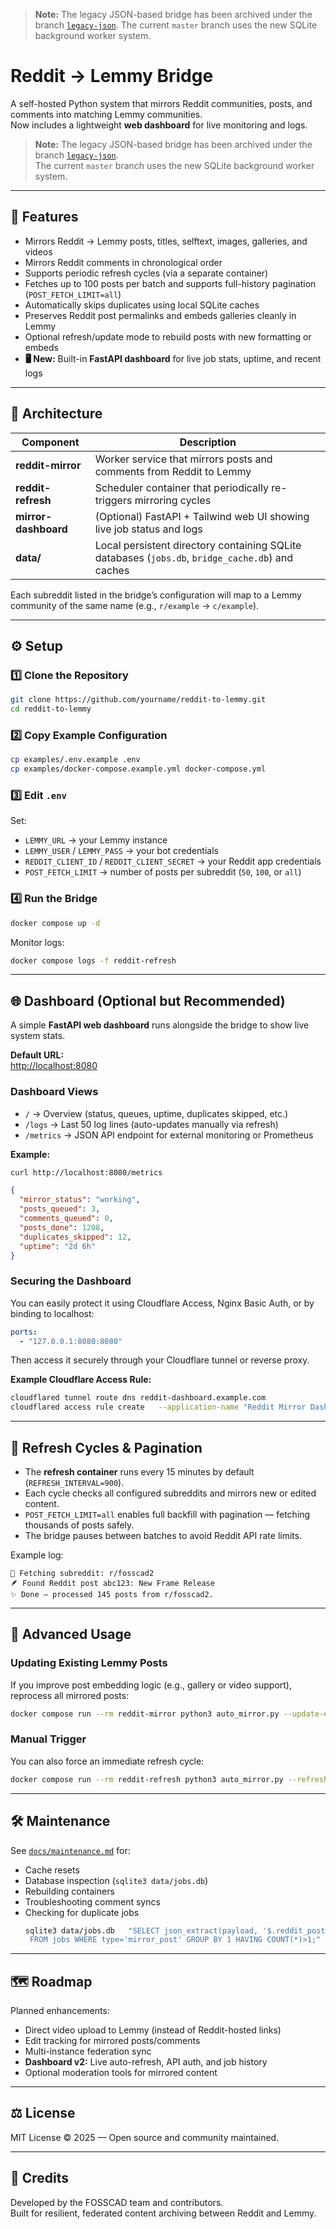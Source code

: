 > **Note:** The legacy JSON-based bridge has been archived under the branch [`legacy-json`](https://github.com/Stuck7hrottle/Reddit-Mirror-2-Lemmy/tree/legacy-json).
> The current `master` branch uses the new SQLite background worker system.

# Reddit → Lemmy Bridge

A self-hosted Python system that mirrors Reddit communities, posts, and comments into matching Lemmy communities.  
Now includes a lightweight **web dashboard** for live monitoring and logs.

> **Note:** The legacy JSON-based bridge has been archived under the branch [`legacy-json`](https://github.com/Stuck7hrottle/Reddit-Mirror-2-Lemmy/tree/legacy-json).  
> The current `master` branch uses the new SQLite background worker system.

---

## 🚀 Features

- Mirrors Reddit → Lemmy posts, titles, selftext, images, galleries, and videos  
- Mirrors Reddit comments in chronological order  
- Supports periodic refresh cycles (via a separate container)  
- Fetches up to 100 posts per batch and supports full-history pagination (`POST_FETCH_LIMIT=all`)  
- Automatically skips duplicates using local SQLite caches  
- Preserves Reddit post permalinks and embeds galleries cleanly in Lemmy  
- Optional refresh/update mode to rebuild posts with new formatting or embeds  
- **🖥️ New:** Built-in **FastAPI dashboard** for live job stats, uptime, and recent logs  

---

## 🧩 Architecture

| Component | Description |
|------------|-------------|
| **reddit-mirror** | Worker service that mirrors posts and comments from Reddit to Lemmy |
| **reddit-refresh** | Scheduler container that periodically re-triggers mirroring cycles |
| **mirror-dashboard** | (Optional) FastAPI + Tailwind web UI showing live job status and logs |
| **data/** | Local persistent directory containing SQLite databases (`jobs.db`, `bridge_cache.db`) and caches |

Each subreddit listed in the bridge’s configuration will map to a Lemmy community of the same name (e.g., `r/example` → `c/example`).

---

## ⚙️ Setup

### 1️⃣ Clone the Repository
```bash
git clone https://github.com/yourname/reddit-to-lemmy.git
cd reddit-to-lemmy
```

### 2️⃣ Copy Example Configuration
```bash
cp examples/.env.example .env
cp examples/docker-compose.example.yml docker-compose.yml
```

### 3️⃣ Edit `.env`
Set:
- `LEMMY_URL` → your Lemmy instance  
- `LEMMY_USER` / `LEMMY_PASS` → your bot credentials  
- `REDDIT_CLIENT_ID` / `REDDIT_CLIENT_SECRET` → your Reddit app credentials  
- `POST_FETCH_LIMIT` → number of posts per subreddit (`50`, `100`, or `all`)  

### 4️⃣ Run the Bridge
```bash
docker compose up -d
```

Monitor logs:
```bash
docker compose logs -f reddit-refresh
```

---

## 🌐 Dashboard (Optional but Recommended)

A simple **FastAPI web dashboard** runs alongside the bridge to show live system stats.

**Default URL:**  
[http://localhost:8080](http://localhost:8080)

### Dashboard Views
- `/` → Overview (status, queues, uptime, duplicates skipped, etc.)  
- `/logs` → Last 50 log lines (auto-updates manually via refresh)  
- `/metrics` → JSON API endpoint for external monitoring or Prometheus  

**Example:**
```bash
curl http://localhost:8080/metrics
```
```json
{
  "mirror_status": "working",
  "posts_queued": 3,
  "comments_queued": 0,
  "posts_done": 1208,
  "duplicates_skipped": 12,
  "uptime": "2d 6h"
}
```

### Securing the Dashboard
You can easily protect it using Cloudflare Access, Nginx Basic Auth, or by binding to localhost:
```yaml
ports:
  - "127.0.0.1:8080:8080"
```
Then access it securely through your Cloudflare tunnel or reverse proxy.

**Example Cloudflare Access Rule:**
```bash
cloudflared tunnel route dns reddit-dashboard.example.com
cloudflared access rule create   --application-name "Reddit Mirror Dashboard"   --include-email your@email.com
```

---

## 🔁 Refresh Cycles & Pagination

- The **refresh container** runs every 15 minutes by default (`REFRESH_INTERVAL=900`).  
- Each cycle checks all configured subreddits and mirrors new or edited content.  
- `POST_FETCH_LIMIT=all` enables full backfill with pagination — fetching thousands of posts safely.  
- The bridge pauses between batches to avoid Reddit API rate limits.

Example log:
```
🔁 Fetching subreddit: r/fosscad2
🪶 Found Reddit post abc123: New Frame Release
✨ Done — processed 145 posts from r/fosscad2.
```

---

## 🧠 Advanced Usage

### Updating Existing Lemmy Posts
If you improve post embedding logic (e.g., gallery or video support), reprocess all mirrored posts:

```bash
docker compose run --rm reddit-mirror python3 auto_mirror.py --update-existing
```

### Manual Trigger
You can also force an immediate refresh cycle:
```bash
docker compose run --rm reddit-refresh python3 auto_mirror.py --refresh
```

---

## 🛠️ Maintenance

See [`docs/maintenance.md`](docs/maintenance.md) for:
- Cache resets  
- Database inspection (`sqlite3 data/jobs.db`)  
- Rebuilding containers  
- Troubleshooting comment syncs  
- Checking for duplicate jobs  
  ```bash
  sqlite3 data/jobs.db   "SELECT json_extract(payload, '$.reddit_post_id'), COUNT(*) 
   FROM jobs WHERE type='mirror_post' GROUP BY 1 HAVING COUNT(*)>1;"
  ```

---

## 🗺️ Roadmap

Planned enhancements:
- Direct video upload to Lemmy (instead of Reddit-hosted links)
- Edit tracking for mirrored posts/comments
- Multi-instance federation sync
- **Dashboard v2:** Live auto-refresh, API auth, and job history
- Optional moderation tools for mirrored content

---

## ⚖️ License

MIT License © 2025 — Open source and community maintained.

---

## 💬 Credits

Developed by the FOSSCAD team and contributors.  
Built for resilient, federated content archiving between Reddit and Lemmy.
